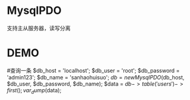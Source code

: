 # MysqlPDO
支持主从服务器，读写分离
# DEMO

#查询一条
$db_host = 'localhost';
$db_user = 'root';
$db_password = 'admin123';
$db_name = 'sanhaohuisuo';
$db = new MysqlPDO($db_host, $db_user, $db_password, $db_name);
$data = $db->table('users')->first();
var_dump($data);
